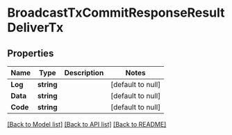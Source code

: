 # BroadcastTxCommitResponseResultDeliverTx

## Properties
Name | Type | Description | Notes
------------ | ------------- | ------------- | -------------
**Log** | **string** |  | [default to null]
**Data** | **string** |  | [default to null]
**Code** | **string** |  | [default to null]

[[Back to Model list]](../README.md#documentation-for-models) [[Back to API list]](../README.md#documentation-for-api-endpoints) [[Back to README]](../README.md)

